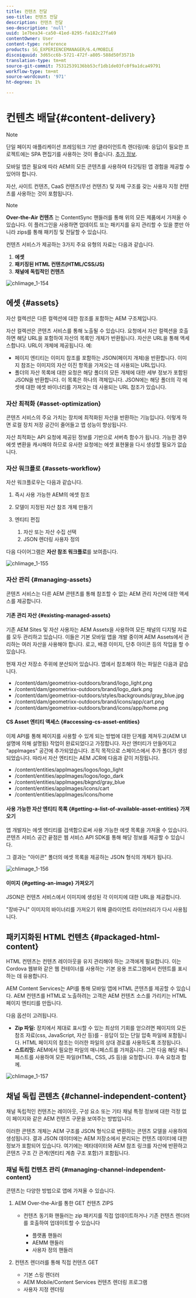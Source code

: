 ```yaml
---
title: 컨텐츠 전달
seo-title: 컨텐츠 전달
description: 컨텐츠 전달
seo-description: 'null'
uuid: 1e7bea34-ca50-41ed-8295-fa182c27fa69
contentOwner: User
content-type: reference
products: SG_EXPERIENCEMANAGER/6.4/MOBILE
discoiquuid: 3d65cc6b-5721-472f-a805-588d50f3571b
translation-type: tm+mt
source-git-commit: 75312539136bb53cf1db1de03fc0f9a1dca49791
workflow-type: tm+mt
source-wordcount: '971'
ht-degree: 1%

---
```



# 컨텐츠 배달{#content-delivery}

>[!NOTE]
>
>단일 페이지 애플리케이션 프레임워크 기반 클라이언트측 렌더링(예: 응답)이 필요한 프로젝트에는 SPA 편집기를 사용하는 것이 좋습니다. [추가 정보](/help/sites-developing/spa-overview.md).

모바일 앱은 필요에 따라 AEM의 모든 콘텐츠를 사용하여 타깃팅된 앱 경험을 제공할 수 있어야 합니다.

자산, 사이트 컨텐츠, CaaS 컨텐츠(무선 컨텐츠) 및 자체 구조를 갖는 사용자 지정 컨텐츠를 사용하는 것이 포함됩니다.

>[!NOTE]
>
>**Over-the-Air 컨텐츠** 는 ContentSync 핸들러를 통해 위의 모든 제품에서 가져올 수 있습니다. 이 플러그인을 사용하면 업데이트 또는 패키지를 유지 관리할 수 있을 뿐만 아니라 zips를 통해 패키징 및 전달할 수 있습니다.

컨텐츠 서비스가 제공하는 3가지 주요 유형의 자료는 다음과 같습니다.

1. **에셋**
1. **패키징된 HTML 컨텐츠(HTML/CSS/JS)**
1. **채널에 독립적인 컨텐츠**

![chlimage_1-154](assets/chlimage_1-154.png)

## 에셋 {#assets}

자산 컬렉션은 다른 컬렉션에 대한 참조를 포함하는 AEM 구조체입니다.

자산 컬렉션은 콘텐츠 서비스를 통해 노출될 수 있습니다. 요청에서 자산 컬렉션을 호출하면 해당 URL을 포함하여 자산의 목록인 개체가 반환됩니다. 자산은 URL을 통해 액세스합니다. URL이 개체에 제공됩니다. 예:

* 페이지 엔티티는 이미지 참조를 포함하는 JSON(페이지 개체)을 반환합니다. 이미지 참조는 이미지의 자산 이진 항목을 가져오는 데 사용되는 URL입니다.
* 폴더의 자산 목록에 대한 요청은 해당 폴더의 모든 개체에 대한 세부 정보가 포함된 JSON을 반환합니다. 이 목록은 하나의 객체입니다. JSON에는 해당 폴더의 각 에셋에 대한 에셋 바이너리를 가져오는 데 사용되는 URL 참조가 있습니다.

### 자산 최적화 {#asset-optimization}

콘텐츠 서비스의 주요 가치는 장치에 최적화된 자산을 반환하는 기능입니다. 이렇게 하면 로컬 장치 저장 공간이 줄어들고 앱 성능이 향상됩니다.

자산 최적화는 API 요청에 제공된 정보를 기반으로 서버측 함수가 됩니다. 가능한 경우 에셋 변환을 캐시해야 하므로 유사한 요청에는 에셋 표현물을 다시 생성할 필요가 없습니다.

### 자산 워크플로 {#assets-workflow}

자산 워크플로우는 다음과 같습니다.

1. 즉시 사용 가능한 AEM의 에셋 참조
1. 모델이 지정된 자산 참조 개체 만들기
1. 엔티티 편집

   1. 자산 또는 자산 수집 선택
   1. JSON 렌더링 사용자 정의

다음 다이어그램은 **자산 참조 워크플로**&#x200B;를 보여줍니다.

![chlimage_1-155](assets/chlimage_1-155.png)

### 자산 관리 {#managing-assets}

콘텐츠 서비스는 다른 AEM 콘텐츠를 통해 참조할 수 없는 AEM 관리 자산에 대한 액세스를 제공합니다.

#### 기존 관리 자산 {#existing-managed-assets}

기존 AEM Sites 및 자산 사용자는 AEM Assets을 사용하여 모든 채널의 디지털 자료를 모두 관리하고 있습니다. 이들은 기본 모바일 앱을 개발 중이며 AEM Assets에서 관리하는 여러 자산을 사용해야 합니다. 로고, 배경 이미지, 단추 아이콘 등의 작업을 할 수 있습니다.

현재 자산 저장소 주위에 분산되어 있습니다. 앱에서 참조해야 하는 파일은 다음과 같습니다.

* /content/dam/geometrixx-outdoors/brand/logo_light.png
* /content/dam/geometrixx-outdoors/brand/logo_dark.png
* /content/dam/geometrixx-outdoors/styles/backgrounds/gray_blue.jpg
* /content/dam/geometrixx-outdoors/brand/icons/app/cart.png
* /content/dam/geometrixx-outdoors/brand/icons/app/home.png

#### CS Asset 엔티티 액세스 {#accessing-cs-asset-entities}

이제 API를 통해 페이지를 사용할 수 있게 되는 방법에 대한 단계를 제쳐두고(AEM UI 설명에 의해 설명됨) 작업이 완료되었다고 가정합니다. 자산 엔터티가 만들어지고 &quot;appImages&quot; 공간에 추가되었습니다. 조직 목적으로 스페이스에서 추가 폴더가 생성되었습니다. 따라서 자산 엔티티는 AEM JCR에 다음과 같이 저장됩니다.

* /content/entities/appImages/logos/logo_light
* /content/entities/appImages/logos/logo_dark
* /content/entities/appImages/bkgnd/gray_blue
* /content/entities/appImages/icons/cart
* /content/entities/appImages/icons/home

#### 사용 가능한 자산 엔티티 목록 {#getting-a-list-of-available-asset-entities} 가져오기

앱 개발자는 에셋 엔티티를 검색함으로써 사용 가능한 에셋 목록을 가져올 수 있습니다. 콘텐츠 서비스 공간 끝점은 웹 서비스 API SDK를 통해 해당 정보를 제공할 수 있습니다.

그 결과는 &quot;아이콘&quot; 폴더의 에셋 목록을 제공하는 JSON 형식의 개체가 됩니다.

![chlimage_1-156](assets/chlimage_1-156.png)

#### 이미지 {#getting-an-image} 가져오기

JSON은 컨텐츠 서비스에서 이미지에 생성된 각 이미지에 대한 URL을 제공합니다.

&quot;장바구니&quot; 이미지의 바이너리를 가져오기 위해 클라이언트 라이브러리가 다시 사용됩니다.

## 패키지화된 HTML 컨텐츠 {#packaged-html-content}

HTML 컨텐츠는 컨텐츠 레이아웃을 유지 관리해야 하는 고객에게 필요합니다. 이는 Cordova 웹뷰와 같은 웹 컨테이너를 사용하는 기본 응용 프로그램에서 컨텐트를 표시하는 데 유용합니다.

AEM Content Services는 API를 통해 모바일 앱에 HTML 콘텐츠를 제공할 수 있습니다. AEM 컨텐츠를 HTML로 노출하려는 고객은 AEM 컨텐츠 소스를 가리키는 HTML 페이지 엔티티를 만듭니다.

다음 옵션이 고려됩니다.

* **Zip 파일:** 장치에서 제대로 표시할 수 있는 최상의 기회를 얻으려면 페이지의 모든 참조 자료(css, JavaScript, 자산 등)를 - 응답이 있는 단일 압축 파일에 포함됩니다. HTML 페이지의 참조는 이러한 파일의 상대 경로를 사용하도록 조정됩니다.
* **스트리밍:** AEM에서 필요한 파일의 매니페스트를 가져옵니다. 그런 다음 해당 매니페스트를 사용하여 모든 파일(HTML, CSS, JS 등)을 요청합니다. 후속 요청과 함께.

![chlimage_1-157](assets/chlimage_1-157.png)

## 채널 독립 콘텐츠 {#channel-independent-content}

채널 독립적인 컨텐츠는 레이아웃, 구성 요소 또는 기타 채널 특정 정보에 대한 걱정 없이 페이지와 같은 AEM 컨텐츠 구문을 보여주는 방법입니다.

이러한 콘텐츠 개체는 AEM 구조를 JSON 형식으로 변환하는 콘텐츠 모델을 사용하여 생성됩니다. 결과 JSON 데이터에는 AEM 저장소에서 분리되는 컨텐츠 데이터에 대한 정보가 포함되어 있습니다. 여기에는 메타데이터와 AEM 참조 링크를 자산에 반환하고 콘텐츠 구조 간 관계(엔티티 계층 구조 포함)가 포함됩니다.

### 채널 독립 컨텐츠 관리 {#managing-channel-independent-content}

콘텐츠는 다양한 방법으로 앱에 가져올 수 있습니다.

1. AEM Over-the-Air를 통한 GET 컨텐츠 ZIPS

   * 컨텐츠 동기화 핸들러는 zip 패키지를 직접 업데이트하거나 기존 컨텐츠 렌더러를 호출하여 업데이트할 수 있습니다

      * 플랫폼 핸들러
      * AEMM 핸들러
      * 사용자 정의 핸들러

1. 컨텐츠 렌더러를 통해 직접 컨텐츠 GET

   * 기본 스링 렌더러
   * AEM Mobile/Content Services 컨텐츠 렌더링 프로그램
   * 사용자 지정 렌더링


